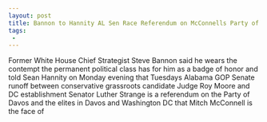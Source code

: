 ```yaml
---
layout: post
title: Bannon to Hannity AL Sen Race Referendum on McConnells Party of DavosI Wear Their Contempt as a Badge of Honor
tags:
 -
---
```

Former White House Chief Strategist Steve Bannon said he wears the contempt the permanent political class has for him as a badge of honor and told Sean Hannity on Monday evening that Tuesdays Alabama GOP Senate runoff between conservative grassroots candidate Judge Roy Moore and DC establishment Senator Luther Strange is a referendum on the Party of Davos and the elites in Davos and Washington DC that Mitch McConnell is the face of
